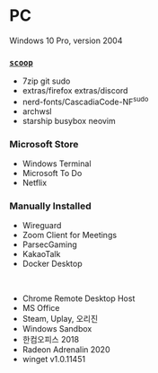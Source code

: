 PC
========
Windows 10 Pro, version 2004

### [`scoop`](https://scoop.sh)
- 7zip git sudo
- extras/firefox extras/discord
- nerd-fonts/CascadiaCode-NF<sup>sudo</sup>
- archwsl
- starship busybox neovim

### Microsoft Store
- Windows Terminal
- Microsoft To Do
- Netflix

### Manually Installed
- Wireguard
- Zoom Client for Meetings
- ParsecGaming
- KakaoTalk
- Docker Desktop

&nbsp;

- Chrome Remote Desktop Host
- MS Office
- Steam, Uplay, 오리진
- Windows Sandbox
- 한컴오피스 2018
- Radeon Adrenalin 2020
- winget v1.0.11451

<!-- Removed apps

- Epic Games

-->
